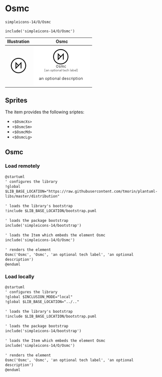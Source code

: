 # Osmc


```text
simpleicons-14/O/Osmc
```

```text
include('simpleicons-14/O/Osmc')
```



| Illustration | Osmc |
| :---: | :---: |
| ![illustration for Illustration](../../simpleicons-14/O/Osmc.png) | ![illustration for Osmc](../../simpleicons-14/O/Osmc.Local.png) |



## Sprites
The item provides the following sriptes:

- `<$OsmcXs>`
- `<$OsmcSm>`
- `<$OsmcMd>`
- `<$OsmcLg>`





## Osmc

### Load remotely
```plantuml
@startuml
' configures the library
!global $LIB_BASE_LOCATION="https://raw.githubusercontent.com/tmorin/plantuml-libs/master/distribution"

' loads the library's bootstrap
!include $LIB_BASE_LOCATION/bootstrap.puml

' loads the package bootstrap
include('simpleicons-14/bootstrap')

' loads the Item which embeds the element Osmc
include('simpleicons-14/O/Osmc')

' renders the element
Osmc('Osmc', 'Osmc', 'an optional tech label', 'an optional description')
@enduml
```

### Load locally
```plantuml
@startuml
' configures the library
!global $INCLUSION_MODE="local"
!global $LIB_BASE_LOCATION="../.."

' loads the library's bootstrap
!include $LIB_BASE_LOCATION/bootstrap.puml

' loads the package bootstrap
include('simpleicons-14/bootstrap')

' loads the Item which embeds the element Osmc
include('simpleicons-14/O/Osmc')

' renders the element
Osmc('Osmc', 'Osmc', 'an optional tech label', 'an optional description')
@enduml
```

